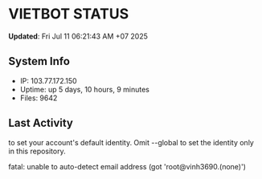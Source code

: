 # VIETBOT STATUS
**Updated**: Fri Jul 11 06:21:43 AM +07 2025

## System Info
- IP: 103.77.172.150
- Uptime: up 5 days, 10 hours, 9 minutes
- Files: 9642

## Last Activity

to set your account's default identity.
Omit --global to set the identity only in this repository.

fatal: unable to auto-detect email address (got 'root@vinh3690.(none)')
